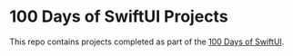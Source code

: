 # 100 Days of SwiftUI Projects

This repo contains projects completed as part of the [100 Days of SwiftUI](https://www.hackingwithswift.com/100/swiftui).
